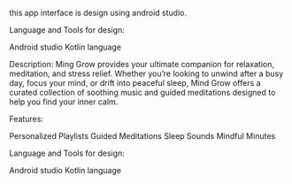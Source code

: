 this app interface is design using android studio.

Language and Tools for design:

Android studio
Kotlin language 


Description:
Ming Grow provides your ultimate companion for relaxation, meditation, and stress relief. Whether 
you’re looking to unwind after a busy day, focus your mind, or drift into peaceful sleep, Mind Grow
offers a curated collection of soothing music and guided meditations designed to help you find your 
inner calm.

Features:

Personalized Playlists
Guided Meditations
Sleep Sounds
Mindful Minutes

Language and Tools for design:

Android studio
Kotlin language 

